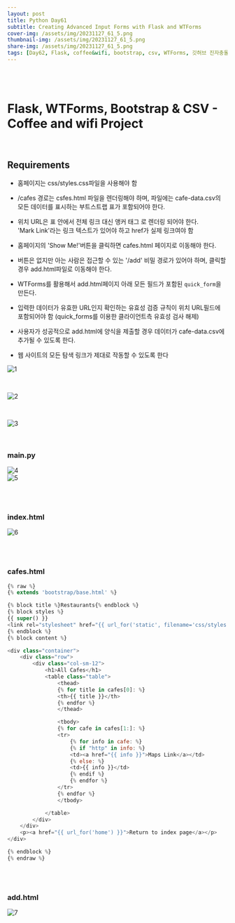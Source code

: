 ```yaml
---
layout: post
title: Python Day61
subtitle: Creating Advanced Input Forms with Flask and WTForms
cover-img: /assets/img/20231127_61_5.png
thumbnail-img: /assets/img/20231127_61_5.png
share-img: /assets/img/20231127_61_5.png
tags: [Day62, Flask, coffee&wifi, bootstrap, csv, WTForms, 깃허브 진자충돌, raw tag, jinja]
---
```

       
<br><br>
         
# Flask, WTForms, Bootstrap & CSV - Coffee and wifi Project  

<br>
  
## Requirements   
  
- 홈페이지는 css/styles.css파일을 사용해야 함  
  
- /cafes 경로는 csfes.html 파일을 렌더링해야 하며, 파일에는 cafe-data.csv의 모든 데이터를 표시하는 부트스트랩 표가 포함되어야 한다.  
  
- 위치 URL은 표 안에서 전체 링크 대신 앵커 태그 <a>로 렌더링 되어야 한다.   
'Mark Link'라는 링크 텍스트가 있어야 하고 href가 실제 링크여야 함   
  
- 홈페이지의 'Show Me!'버튼을 클릭하면 cafes.html 페이지로 이동해야 한다.  
  
- 버튼은 없지만 아는 사람은 접근할 수 있는 '/add' 비밀 경로가 있어야 하며, 클릭할 경우 add.html파일로 이동해야 한다.  
  
- WTForms를 활용해서 add.html페이지 아래 모든 필드가 포함된 `quick_form`을 만든다.  
  
- 입력한 데이터가 유효한 URL인지 확인하는 유효성 검증 규칙이 위치 URL필드에 포함되어야 함 (quick_forms를 이용한 클라이언트측 유효성 검사 해제)  
  
- 사용자가 성공적으로 add.html에 양식을 제출할 경우 데이터가 cafe-data.csv에 추가될 수 있도록 한다.  
  
- 웹 사이트의 모든 탐색 링크가 제대로 작동할 수 있도록 한다  
  
![1](/assets/img/20231128_62_1.png)  

<br>

![2](/assets/img/20231128_62_2.png)

<br>

![3](/assets/img/20231128_62_3.png)

<br>

### main.py  
  
![4](/assets/img/20231128_62_4.png)  
![5](/assets/img/20231128_62_5.png)  

<br><br>
  
### index.html  
  
![6](/assets/img/20231128_62_6.png)  

<br><br>
  
### cafes.html  
  
```javascript  
{% raw %}
{% extends 'bootstrap/base.html' %}

{% block title %}Restaurants{% endblock %}
{% block styles %}
{{ super() }}
<link rel="stylesheet" href="{{ url_for('static', filename='css/styles.css') }}">
{% endblock %}
{% block content %}

<div class="container">
    <div class="row">
        <div class="col-sm-12">
            <h1>All Cafes</h1>
            <table class="table">
                <thead>
                {% for title in cafes[0]: %}
                <th>{{ title }}</th>
                {% endfor %}
                </thead>

                <tbody>
                {% for cafe in cafes[1:]: %}
                <tr>
                    {% for info in cafe: %}
                    {% if "http" in info: %}
                    <td><a href="{{ info }}">Maps Link</a></td>
                    {% else: %}
                    <td>{{ info }}</td>
                    {% endif %}
                    {% endfor %}
                </tr>
                {% endfor %}
                </tbody>

            </table>
        </div>
    </div>
    <p><a href="{{ url_for('home') }}">Return to index page</a></p>
</div>

{% endblock %}
{% endraw %}
```

<br><br>
  
### add.html  
  
![7](/assets/img/20231128_62_7.png)  

<br>

